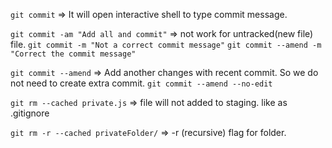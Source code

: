 `git commit` => It will open interactive shell to type commit message.

`git commit -am "Add all and commit"` => not work for untracked(new file) file.
`git commit -m "Not a correct commit message"`
`git commit --amend -m "Correct the commit message"`

`git commit --amend` => Add another changes with recent commit. So we do not need to create extra commit.
`git commit --amend --no-edit`

`git rm --cached private.js` => file will not added to staging. like as .gitignore

`git rm -r --cached privateFolder/` => -r (recursive) flag for folder.